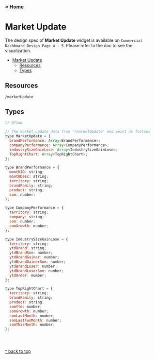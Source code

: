 ### [&laquo; Home](README.md)

# Market Update

The design spec of **Market Update** widget is available on `Commercial Dashboard Design Page 4 - 5`. Please refer to the doc to see the visualization.

- [Market Update](#market-update)
    - [Resources](#resources)
    - [Types](#types)


## Resources
`/marketUpdate`

## Types

```js
// @flow

// The market update data from '/marketUpdate' end point as follows
type MarketUpdate = {
  brandPerformance: Array<BrandPerformance>;
  companyPerformance: Array<CompanyPerformance>;
  industrySizeGainLose: Array<IndustrySizeGainLose>;
  TopRightChart: Array<TopRightChart>;
};

type BrandPerformance = {
  monthID: string;
  monthDesc: string;
  territory: string;
  brandFamily: string;
  product: string;
  som: number;
};

type CompanyPerformance = {
  territory: string;
  company: string;
  som: number;
  somGrowth: number;
};

type IndustrySizeGainLose = {
  territory: string;
  ytdBrand: string;
  ytdBrandSom: number;
  ytdBrandGainer: number;
  ytdBrandGainerSom: number;
  ytdBrandLoser: number;
  ytdBrandLoserSom: number;
  ytdOrder: number;
};

type TopRightChart = {
  territory: string;
  brandFamily: string;
  product: string;
  somYtd: number;
  somGrowth: number;
  somLastMonth: number;
  somLastTwoMonth: number;
  somThisMonth: number;
};





```
[^ back to top](#market-update)
